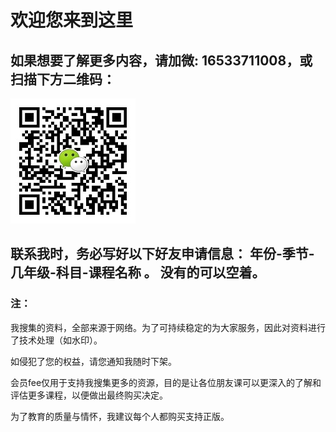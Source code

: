 # 欢迎您来到这里

## 如果想要了解更多内容，请加微: __16533711008__，或扫描下方二维码：
![zhishi996](https://github.com/zhishi996/zhishi996.github.io/blob/master/wx-min.jpg)

## 联系我时，务必写好以下好友申请信息： 年份-季节-几年级-科目-课程名称 。 没有的可以空着。

###  注：

 我搜集的资料，全部来源于网络。为了可持续稳定的为大家服务，因此对资料进行了技术处理（如水印）。 

 如侵犯了您的权益，请您通知我随时下架。
 
 会员fee仅用于支持我搜集更多的资源，目的是让各位朋友课可以更深入的了解和评估更多课程，以便做出最终购买决定。
 
 为了教育的质量与情怀，我建议每个人都购买支持正版。

